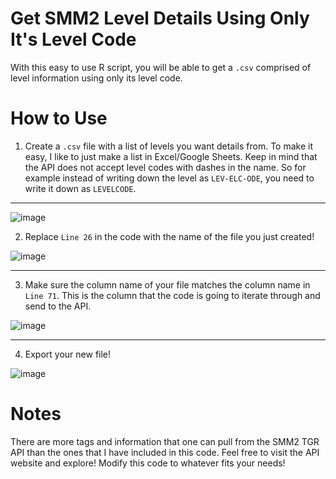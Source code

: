 # Get SMM2 Level Details Using Only It's Level Code

With this easy to use R script, you will be able to get a `.csv` comprised of level information using only its level code. 

# How to Use

1. Create a `.csv` file with a list of levels you want details from. To make it easy, I like to just make a list in Excel/Google Sheets. Keep in mind that the API does not accept level codes with dashes in the name. So for example instead of writing down the level as `LEV-ELC-ODE`, you need to write it down as `LEVELCODE`.

---

![image](https://github.com/user-attachments/assets/65868447-b06e-4699-a6a1-c2826f398425) 

2. Replace `Line 26` in the code with the name of the file you just created!

![image](https://github.com/user-attachments/assets/c7599f66-6cde-4e4c-a3cb-3190bdd445a6)

---

3. Make sure the column name of your file matches the column name in `Line 71`. This is the column that the code is going to iterate through and send to the API.

![image](https://github.com/user-attachments/assets/3b18d651-77b6-4af8-8395-6ab2373c547d)

---

4. Export your new file!

![image](https://github.com/user-attachments/assets/090dd7d6-96fa-48fa-8241-5a974870ed57)

# Notes

There are more tags and information that one can pull from the SMM2 TGR API than the ones that I have included in this code. Feel free to visit the API website and explore! Modify this code to whatever fits your needs!




